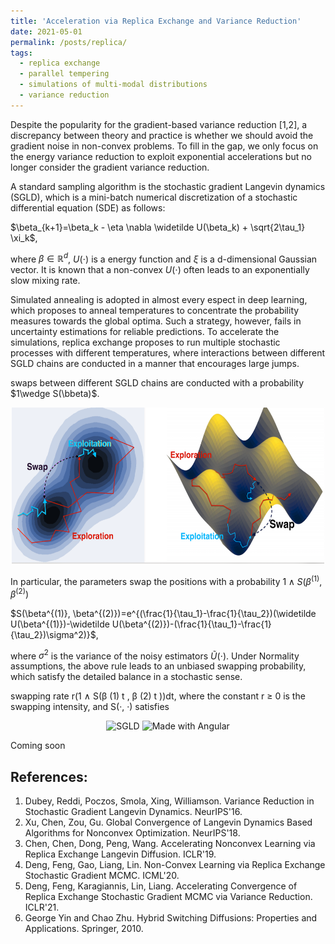 ```yaml
---
title: 'Acceleration via Replica Exchange and Variance Reduction'
date: 2021-05-01
permalink: /posts/replica/
tags:
  - replica exchange
  - parallel tempering
  - simulations of multi-modal distributions
  - variance reduction
---
```


Despite the popularity for the gradient-based variance reduction [1,2], a discrepancy between theory and practice is whether we should avoid the gradient noise in non-convex problems. To fill in the gap, we only focus on the energy variance reduction to exploit exponential accelerations but no longer consider the gradient variance reduction.

A standard sampling algorithm is the stochastic gradient Langevin dynamics (SGLD), which is a mini-batch numerical discretization of a stochastic differential equation (SDE) as follows:

$\beta_{k+1}=\beta_k - \eta \nabla \widetilde U(\beta_k) + \sqrt{2\tau_1} \xi_k$,

where $\beta\in\mathbb{R}^d$, $U(\cdot)$ is a energy function and $\xi$ is a d-dimensional Gaussian vector. It is known that a non-convex $U(\cdot)$ often leads to an exponentially slow mixing rate.

Simulated annealing is adopted in almost every espect in deep learning, which proposes to anneal temperatures to concentrate the probability measures towards the global optima. Such a strategy, however, fails in uncertainty estimations for reliable predictions. To accelerate the simulations, replica exchange proposes to run multiple stochastic processes with different temperatures, where interactions between different SGLD chains are conducted in a manner that encourages large jumps.

swaps between different SGLD chains are conducted with a probability $1\wedge S(\bbeta)$.

<p align="center">
    <img src="/images/reSGLD_exploitation_exploration.png" width="500" height="250" />
</p>

In particular, the parameters swap the positions with a probability $1\wedge S(\beta^{(1)}, \beta^{(2)})$

$S(\beta^{(1)}, \beta^{(2)})=e^{(\frac{1}{\tau_1}-\frac{1}{\tau_2})(\widetilde U(\beta^{(1)})-\widetilde U(\beta^{(2)})-(\frac{1}{\tau_1}-\frac{1}{\tau_2})\sigma^2)}$,

where $\sigma^2$ is the variance of the noisy estimators $\widetilde U(\cdot)$. Under Normality assumptions, the above rule leads to an unbiased swapping probability, which satisfy the detailed balance in a stochastic sense.




swapping rate r(1 ∧ S(β
(1)
t
, β
(2)
t
))dt, where the constant
r ≥ 0 is the swapping intensity, and S(·, ·) satisfies




<p float="left" align="center">
  <img src="/images/VR-reSGLD/SGLD.gif" width="185" title="SGLD"/>
  <img src="/images/VR-reSGLD/reSGLD_vs_VR_reSGLD.gif" width="340" alt="Made with Angular" title="reSGLD vs VR-reSGLD" />
</p>

Coming soon

## References:

1. Dubey, Reddi, Poczos, Smola, Xing, Williamson. Variance Reduction in Stochastic Gradient Langevin Dynamics. NeurIPS'16.
2. Xu, Chen, Zou, Gu. Global Convergence of Langevin Dynamics Based Algorithms for Nonconvex Optimization. NeurIPS'18.
3. Chen, Chen, Dong, Peng, Wang. Accelerating Nonconvex Learning via Replica Exchange Langevin Diffusion. ICLR'19.
4. Deng, Feng, Gao, Liang, Lin. Non-Convex Learning via Replica Exchange Stochastic Gradient MCMC. ICML'20.
5. Deng, Feng, Karagiannis, Lin, Liang. Accelerating Convergence of Replica Exchange Stochastic Gradient MCMC via Variance Reduction. ICLR'21.
6. George Yin and Chao Zhu. Hybrid Switching Diffusions: Properties and Applications. Springer, 2010.
